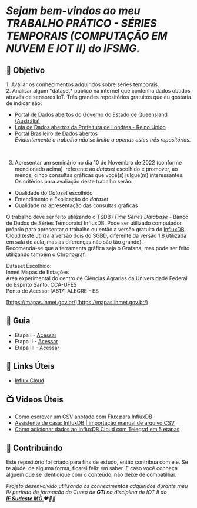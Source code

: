 

<em><h1> Sejam bem-vindos ao meu TRABALHO PRÁTICO - SÉRIES TEMPORAIS (COMPUTAÇÃO EM NUVEM E IOT II) do IFSMG. </h1></em> 


<h2> 🎯 Objetivo </h2>
1. Avaliar os conhecimentos adquiridos sobre séries temporais.
<br>
2. Analisar algum *dataset* público na internet que contenha dados obtidos através de sensores IoT.
Três grandes repositórios gratuitos que eu gostaria de indicar são:

- [Portal de Dados abertos do Governo do Estado de Queensland (Austrália)](https://www.data.qld.gov.au/)
- [Loja de Dados abertos da Prefeitura de Londres - Reino Unido](https://data.london.gov.uk/)
- [Portal Brasileiro de Dados abertos](https://dados.gov.br/)<br>
 <em>Evidentemente o trabalho não se limita a apenas estes três repositórios.</em>
<br>


3. Apresentar um seminário no dia 10 de Novembro de 2022 (conforme mencionado acima)  referente ao *dataset* escolhido e promover, ao menos, cinco consultas gráficas que você(s) julgue(m) interessantes.
Os critérios para avaliação deste trabalho serão:

- Qualidade do *Dataset* escolhido
- Entendimento e Explicação do *dataset*
- Qualidade na apresentação das consultas gráficas

O trabalho deve ser feito utilizando o TSDB (*Time Series Database* - Banco de Dados de Séries Temporais) InfluxDB. Pode ser utilizado computador próprio para apresentar o trabalho ou então a versão gratuita do [InfluxDB Cloud](https://cloud2.influxdata.com/signup) (este utiliza a versão dois do SGBD, diferente da versão 1.8 utilizada em sala de aula, mas as diferenças não são tão grande).
<br>
Recomenda-se que a ferramenta gráfica seja o Grafana, mas pode ser feito utilizando também o Chronograf.

<p>
  
  Dataset Escolhido:<br>
  Inmet Mapas de Estações<br>
  Área experimental do centro de Ciências Agrarias da Universidade Federal do Espirito Santo. CCA-UFES<br>
 Ponto de Acesso: [A617] ALEGRE - ES<br>

[https://mapas.inmet.gov.br/](https://mapas.inmet.gov.br/)
  
</p>



<h2 dir="auto"> 🚦 Guia </h2>
<ul dir="auto">
<li> Etapa I - <a href=" https:// "> Acessar </a></li>
<li> Etapa II - <a href=" https:// "> Acessar </a></li>
<li> Etapa III - <a href=" https:// "> Acessar </a></li>
</ul>



<h2 dir="auto"> 🔗 Links Úteis </h2>
<ul dir="auto">
  <li><a href="https://europe-west1-1.gcp.cloud2.influxdata.com/orgs/d98a9271c06985a3/load-data/sources"> Influx Cloud</a></li>

</ul>

<h2 dir="auto"> 📺 Videos Úteis </h2>
<ul dir="auto">
<li><a href="https://www.youtube.com/watch?v=wPKZ9i0DulQ"> Como escrever um CSV anotado com Flux para InfluxDB </a></li>
<li><a href="https://www.youtube.com/watch?v=O0i2N4VMcR4"> Assistente de casa: InfluxDB | importação manual de arquivo CSV </a></li>
<li><a href="https://www.youtube.com/watch?v=qFS2zANwIrc&t=96s"> Como adicionar dados ao InfluxDB Cloud com Telegraf em 5 etapas </a></li>

</ul>


<h2 dir="auto"> 🤝 Contribuindo </h2>

<p dir="auto">Este repositório foi criado para fins de estudo, então contribua com ele. Se te ajudei de alguma forma, ficarei feliz em
saber. E caso você conheça alguém que se identidique com o conteúdo, não deixe de compatilhar.</p>


<p dir="auto"> 
 <em>
  Projeto desenvolvido utilizando os conhecimentos adquiridos durante meu IV periodo de formação do Curso de <strong> GTI </strong>
  na disciplina de IOT II do <br>
  <a href="https://www.ifsudestemg.edu.br/muriae"> <strong> IF Sudeste MG </strong></a> ❤️💚💚
 </em> 
</p>

